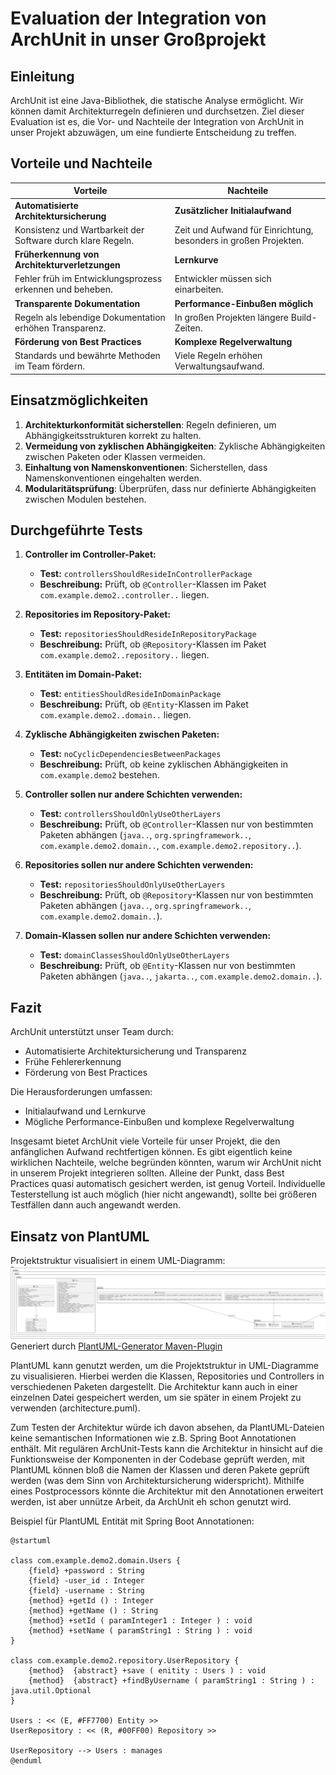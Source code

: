 # Evaluation der Integration von ArchUnit in unser Großprojekt

## Einleitung
ArchUnit ist eine Java-Bibliothek, die statische Analyse ermöglicht. Wir können damit Architekturregeln definieren und durchsetzen. Ziel dieser Evaluation ist es, die Vor- und Nachteile der Integration von ArchUnit in unser Projekt abzuwägen, um eine fundierte Entscheidung zu treffen.

## Vorteile und Nachteile

| **Vorteile**                                      | **Nachteile**                                       |
|---------------------------------------------------|-----------------------------------------------------|
| **Automatisierte Architektursicherung**           | **Zusätzlicher Initialaufwand**                     |
| Konsistenz und Wartbarkeit der Software durch klare Regeln. | Zeit und Aufwand für Einrichtung, besonders in großen Projekten. |
| **Früherkennung von Architekturverletzungen**     | **Lernkurve**                                       |
| Fehler früh im Entwicklungsprozess erkennen und beheben. | Entwickler müssen sich einarbeiten. |
| **Transparente Dokumentation**                    | **Performance-Einbußen möglich**                    |
| Regeln als lebendige Dokumentation erhöhen Transparenz. | In großen Projekten längere Build-Zeiten. |
| **Förderung von Best Practices**                  | **Komplexe Regelverwaltung**                        |
| Standards und bewährte Methoden im Team fördern. | Viele Regeln erhöhen Verwaltungsaufwand. |

## Einsatzmöglichkeiten
1. **Architekturkonformität sicherstellen**: Regeln definieren, um Abhängigkeitsstrukturen korrekt zu halten.
2. **Vermeidung von zyklischen Abhängigkeiten**: Zyklische Abhängigkeiten zwischen Paketen oder Klassen vermeiden.
3. **Einhaltung von Namenskonventionen**: Sicherstellen, dass Namenskonventionen eingehalten werden.
4. **Modularitätsprüfung**: Überprüfen, dass nur definierte Abhängigkeiten zwischen Modulen bestehen.

## Durchgeführte Tests

1. **Controller im Controller-Paket:**
   - **Test:** `controllersShouldResideInControllerPackage`
   - **Beschreibung:** Prüft, ob `@Controller`-Klassen im Paket `com.example.demo2..controller..` liegen.

2. **Repositories im Repository-Paket:**
   - **Test:** `repositoriesShouldResideInRepositoryPackage`
   - **Beschreibung:** Prüft, ob `@Repository`-Klassen im Paket `com.example.demo2..repository..` liegen.

3. **Entitäten im Domain-Paket:**
   - **Test:** `entitiesShouldResideInDomainPackage`
   - **Beschreibung:** Prüft, ob `@Entity`-Klassen im Paket `com.example.demo2..domain..` liegen.

4. **Zyklische Abhängigkeiten zwischen Paketen:**
   - **Test:** `noCyclicDependenciesBetweenPackages`
   - **Beschreibung:** Prüft, ob keine zyklischen Abhängigkeiten in `com.example.demo2` bestehen.

5. **Controller sollen nur andere Schichten verwenden:**
   - **Test:** `controllersShouldOnlyUseOtherLayers`
   - **Beschreibung:** Prüft, ob `@Controller`-Klassen nur von bestimmten Paketen abhängen (`java..`, `org.springframework..`, `com.example.demo2.domain..`, `com.example.demo2.repository..`).

6. **Repositories sollen nur andere Schichten verwenden:**
   - **Test:** `repositoriesShouldOnlyUseOtherLayers`
   - **Beschreibung:** Prüft, ob `@Repository`-Klassen nur von bestimmten Paketen abhängen (`java..`, `org.springframework..`, `com.example.demo2.domain..`).

7. **Domain-Klassen sollen nur andere Schichten verwenden:**
   - **Test:** `domainClassesShouldOnlyUseOtherLayers`
   - **Beschreibung:** Prüft, ob `@Entity`-Klassen nur von bestimmten Paketen abhängen (`java..`, `jakarta..`, `com.example.demo2.domain..`).

## Fazit
ArchUnit unterstützt unser Team durch:
- Automatisierte Architektursicherung und Transparenz
- Frühe Fehlererkennung
- Förderung von Best Practices

Die Herausforderungen umfassen:
- Initialaufwand und Lernkurve
- Mögliche Performance-Einbußen und komplexe Regelverwaltung

Insgesamt bietet ArchUnit viele Vorteile für unser Projekt, die den anfänglichen Aufwand rechtfertigen können. Es gibt eigentlich keine wirklichen Nachteile, welche begründen könnten, warum wir ArchUnit nicht in unserem Projekt integrieren sollten. Alleine der Punkt, dass Best Practices quasi automatisch gesichert werden, ist genug Vorteil. Individuelle Testerstellung ist auch möglich (hier nicht angewandt), sollte bei größeren Testfällen dann auch angewandt werden.

## Einsatz von PlantUML

Projektstruktur visualisiert in einem UML-Diagramm:
![UML-Diagramm der Projektstruktur](https://github.com/EricDirla/demo2/blob/master/architecture.png)
Generiert durch [PlantUML-Generator Maven-Plugin](https://github.com/devlauer/plantuml-generator)

PlantUML kann genutzt werden, um die Projektstruktur in UML-Diagramme zu visualisieren. Hierbei werden die Klassen, Repositories und Controllers in verschiedenen Paketen dargestellt. Die Architektur kann auch in einer einzelnen Datei gespeichert werden, um sie später in einem Projekt zu verwenden (architecture.puml).

Zum Testen der Architektur würde ich davon absehen, da PlantUML-Dateien keine semantischen Informationen wie z.B. Spring Boot Annotationen enthält. Mit regulären ArchUnit-Tests kann die Architektur in hinsicht auf die Funktionsweise der Komponenten in der Codebase geprüft werden, mit PlantUML können bloß die Namen der Klassen und deren Pakete geprüft werden (was dem Sinn von Architektursicherung widerspricht).
Mithilfe eines Postprocessors könnte die Architektur mit den Annotationen erweitert werden, ist aber unnütze Arbeit, da ArchUnit eh schon genutzt wird.

Beispiel für PlantUML Entität mit Spring Boot Annotationen:
```
@startuml

class com.example.demo2.domain.Users {
    {field} +password : String
    {field} -user_id : Integer
    {field} -username : String
    {method} +getId () : Integer
    {method} +getName () : String
    {method} +setId ( paramInteger1 : Integer ) : void
    {method} +setName ( paramString1 : String ) : void
}

class com.example.demo2.repository.UserRepository {
    {method}  {abstract} +save ( enitity : Users ) : void
    {method}  {abstract} +findByUsername ( paramString1 : String ) : java.util.Optional
}

Users : << (E, #FF7700) Entity >>
UserRepository : << (R, #00FF00) Repository >>

UserRepository --> Users : manages
@enduml
```